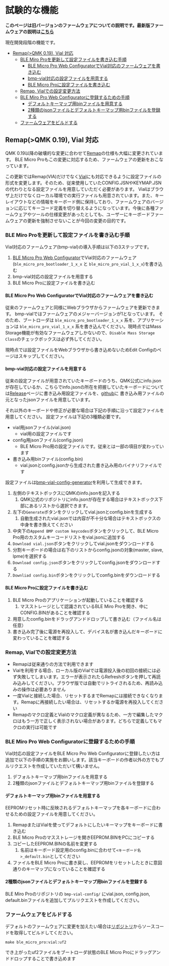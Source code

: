 
# 試験的な機能

**このページは旧バージョンのファームウェアについての説明です。最新版ファームウェアの説明は[こちら](../v1/README.md)**

現在開発段階の機能です。

- [Remap(\>QMK 0.19), Vial 対応](#remapqmk-019-vial-対応)
  - [BLE Miro Proを更新して設定ファイルを書き込む手順](#ble-miro-proを更新して設定ファイルを書き込む手順)
    - [BLE Micro Pro Web ConfiguratorでVial対応のファームウェアを書き込む](#ble-micro-pro-web-configuratorでvial対応のファームウェアを書き込む)
    - [bmp-vial対応の設定ファイルを用意する](#bmp-vial対応の設定ファイルを用意する)
    - [BLE Micro Proに設定ファイルを書き込む](#ble-micro-proに設定ファイルを書き込む)
  - [Remap, Vialでの設定変更方法](#remap-vialでの設定変更方法)
  - [BLE Miro Pro Web Configuratorに登録するための手順](#ble-miro-pro-web-configuratorに登録するための手順)
    - [デフォルトキーマップ用binファイルを用意する](#デフォルトキーマップ用binファイルを用意する)
    - [2種類のjsonファイルとデフォルトキーマップ用binファイルを登録する](#2種類のjsonファイルとデフォルトキーマップ用binファイルを登録する)
  - [ファームウェアをビルドする](#ファームウェアをビルドする)


## Remap(>QMK 0.19), Vial 対応

QMK 0.19以降の破壊的な変更に合わせて[Remap](https://remap-keys.app/)の仕様も大幅に変更されています。
BLE Micro Proもこの変更に対応するため、ファームウェアの更新をおこなっています。

この更新ではRemap(VIA)だけでなく[Vial](https://get.vial.today/)にも対応できるように設定ファイルの形式を変更します。そのため、従来使用していたCONFIG.JSNやKEYMAP.JSNの代わりとなる設定ファイルを用意していただく必要があります。
Vialはブラウザ上だけでなくローカル環境での実行ファイルも用意されています。また、キーレイアウトなどの情報をキーボード側に保持しており、ファームウェアのバージョンに応じてキーコード定義を切り替えるようになっています。今後に各種ファームウェアやツールの仕様変更があったとしても、ユーザーにキーボードファームウェアの更新を強制させないことが今回の変更の目的です。

### BLE Miro Proを更新して設定ファイルを書き込む手順

Vial対応のファームウェア(bmp-vial)の導入手順は以下の3ステップです。

1. [BLE Micro Pro Web Configurator](https://sekigon-gonnoc.github.io/BLE-Micro-Pro-WebConfigurator/#/home)でVial対応のファームウェア(`ble_micro_pro_bootloader_1_x_x` と `ble_micro_pro_vial_1_x_x`)を書き込む
1. bmp-vial対応の設定ファイルを用意する
1. BLE Micro Proに設定ファイルを書き込む 

#### BLE Micro Pro Web ConfiguratorでVial対応のファームウェアを書き込む

従来のファームウェアと同様にWebブラウザからファームウェアを更新できます。
bmp-vialではファームウェアのメジャーバージョンが1となっています。
そのため、ブートローダは `ble_micro_pro_bootloader_1_x_x` 系を、アプリケーションは `ble_micro_pro_vial_1_x_x` 系を書き込んでください。現時点ではMass Storage機能が有効なファームウェアしかないので、`Disable Mass Storage Class`のチェックボックスは必ず外してください。

現時点では設定ファイルをWebブラウザから書き込めないためEdit Configのページはスキップしてください。

#### bmp-vial対応の設定ファイルを用意する

従来の設定ファイルが用意されていたキーボードのうち、QMK公式にinfo.jsonが存在しているか、こちらでinfo.jsonの所在を把握していたキーボードについては[Release](https://github.com/sekigon-gonnoc/BLE-Micro-Pro/releases/tag/bmp-vial-1.0.0-rc)ページに書き込み用設定ファイルを、[github](https://github.com/sekigon-gonnoc/BLE-Micro-Pro/tree/master/bmp-vial-config)に 書き込み用ファイルの元となったjsonファイルを用意しています。

それ以外のキーボードや修正が必要な場合は下記の手順に沿って設定ファイルを用意してください。
設定ファイルは下記の3種類必要です。

* vial用jsonファイル(vial.json)
  * vial用の設定ファイルです
* config用jsonファイル(config.json)
  * BLE Micro Pro用の設定ファイルです。従来とは一部の項目が変わっています
* 書き込み用binファイル(config.bin)
  * vial.jsonとconfig.jsonから生成された書き込み用のバイナリファイルです

設定ファイルは[bmp-vial-config-generator](https://sekigon-gonnoc.github.io/bmp-vial-config-generator/)を利用して生成できます。

1. 左側のテキストボックスにQMKのinfo.jsonを記入する
   1. QMK公式のリポジトリにinfo.jsonが存在する場合はテキストボックス下部にあるリストから選択できます。
2. 左下の`Generate`ボタンをクリックしてvial.jsonとconfig.binを生成する
   1. 自動生成されたvial.jsonでは内容が不十分な場合はテキストボックスの中身を書き換えてください
3. 中央下の`Append BMP custom keycodes`ボタンをクリックして、BLE Micro Pro用のカスタムキーコードリストをvial.jsonに追加する
4. `Download vial.json`ボタンをクリックしてvial.jsonをダウンロードする
5. 分割キーボードの場合は右下のリストからconfig.jsonの対象(master, slave, lpme)を選択する
6. `Download config.json`ボタンをクリックしてconfig.jsonをダウンロードする
7. `Downliad config.bin`ボタンをクリックしてconfig.binをダウンロードする

#### BLE Micro Proに設定ファイルを書き込む 

1. BLE Micro Proのアプリケーションが起動していることを確認する
   1. マスストレージとして認識されているBLE Miro Proを開き、中にCONFIG.BINがあることを確認する
2. 用意したconfig.binをドラッグアンドドロップして書き込む（ファイル名は任意）
3. 書き込み完了後に電源を再投入して、デバイス名が書き込んだキーボードに変わっていることを確認する

### Remap, Vialでの設定変更方法

* Remapは従来通りの方法で利用できます
* Vialを利用する場合、ローカル版のVialでは電源投入後の初回の接続には必ず失敗してしまいます。エラーが表示されたらRefreshボタンを押して再読み込みしてください。ブラウザ版では自動でリトライされるため、再読み込みの操作は必要ありません
* 一度Vialと接続した場合、リセットするまでRemapには接続できなくなります。Remapに再接続したい場合は、リセットするか電源を再投入してください
* Remapのマクロ定義とVialのマクロ定義が異なるため、一方で編集したマクロはもう一方で正しく表示されない場合があります。どちらで定義してもマクロの実行は可能です


### BLE Miro Pro Web Configuratorに登録するための手順

Vial対応の設定ファイルをBLE Micro Pro Web Configuratorに登録したい方は追加で以下の手順の実施をお願いします。該当キーボードの作者以外の方でもプルリクエストを作成していただいて構いません。

1. デフォルトキーマップ用binファイルを用意する
2. 2種類のjsonファイルとデフォルトキーマップ用binファイルを登録する

#### デフォルトキーマップ用binファイルを用意する

EEPROMリセット時に反映されるデフォルトキーマップを各キーボードに合わせるための設定ファイルを用意してください。

1. RemapまたはVialを使ってデフォルトにしたいキーマップをキーボードに書き込む
2. BLE Micro Proのマスストレージを開きEEPROM.BINをPCにコピーする
3. コピーしたEEPROM.BINの名前を変更する
   1. 名前はキーボード設定用のconfig.binに合わせて`<キーボード名>_default.bin`としてください
4. ファイルをBLE Micro Proに書き戻し、EEPROMをリセットしたときに意図通りのキーマップになっていることを確認する

#### 2種類のjsonファイルとデフォルトキーマップ用binファイルを登録する

BLE Miro Proのリポジトリの `bmp-vial-config/` にvial.json, config.json, default.binファイルを追加してプルリクエストを作成してください。

### ファームウェアをビルドする

デフォルトのファームウェアに変更を加えたい場合は[リポジトリ](https://github.com/sekigon-gonnoc/vial-qmk)からソースコードを取得してビルドしてください。

```
make ble_micro_pro:vial:uf2 
```

でき上がったuf2ファイルをブートローダ状態のBLE Micro Proにドラッグアンドドロップすることで書き込めます